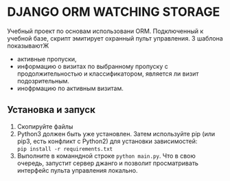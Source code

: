 # DJANGO ORM WATCHING STORAGE
Учебный проект по основам использовани ORM.
Подключенный к учебной базе, скрипт эмитирует охранный пульт управления.
3 шаблона показываютЖ
 - активные пропуски, 
 - информацию о визитах по выбранному пропуску с продолжительностью и классификатором, является ли визит подозрительным.
- инофрмацию по активным визитам. 


## Установка и запуск
1. Скопируйте файлы        
2. Python3 должен быть уже установлен. Затем используйте pip (или pip3, есть конфликт с Python2) для установки 
зависимостей:  
    `pip install -r requirements.txt`
3. Выполните в команндной строке `python main.py`. 
Что в свою очередь, запустит сервер джанго и позволит просматривать интерфейс пульта управления 
локально.